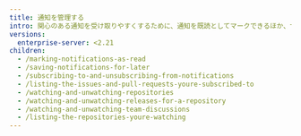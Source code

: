 ```yaml
---
title: 通知を管理する
intro: 関心のある通知を受け取りやすくするために、通知を既読としてマークできるほか、サブスクライブする、サブスクライブの通知を解除する、そしてリポジトリを Watch および Watch 解除することができます。
versions:
  enterprise-server: <2.21
children:
  - /marking-notifications-as-read
  - /saving-notifications-for-later
  - /subscribing-to-and-unsubscribing-from-notifications
  - /listing-the-issues-and-pull-requests-youre-subscribed-to
  - /watching-and-unwatching-repositories
  - /watching-and-unwatching-releases-for-a-repository
  - /watching-and-unwatching-team-discussions
  - /listing-the-repositories-youre-watching
---
```



